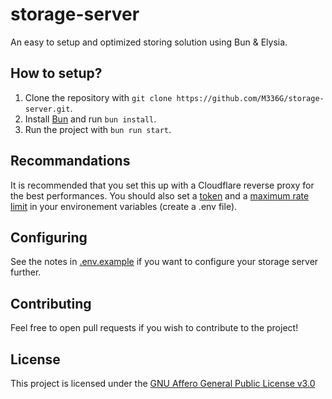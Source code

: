 # storage-server
An easy to setup and optimized storing solution using Bun & Elysia.

## How to setup?
1. Clone the repository with `git clone https://github.com/M336G/storage-server.git`.
2. Install [Bun](https://bun.sh/) and run `bun install`.
3. Run the project with `bun run start`.

## Recommandations
It is recommended that you set this up with a Cloudflare reverse proxy for the best performances. You should also set a [token](https://github.com/M336G/storage-server/blob/2bb595189bccb120f55204682538f75511d67220/.env.example#L4) and a [maximum rate limit](https://github.com/M336G/storage-server/blob/2bb595189bccb120f55204682538f75511d67220/.env.example#L12) in your environement variables (create a .env file).

## Configuring
See the notes in [.env.example](https://github.com/M336G/storage-server/blob/main/.env.example) if you want to configure your storage server further.

## Contributing
Feel free to open pull requests if you wish to contribute to the project!

## License
This project is licensed under the [GNU Affero General Public License v3.0](https://github.com/M336G/storage-server/blob/main/LICENSE)
